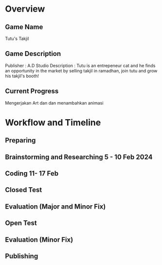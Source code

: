 # Overview 
## Game Name
Tutu's Takjil 
## Game Description
Publisher : A.D Studio
Description : Tutu is an entrepeneur cat and he finds an opportunity in the market by selling takjil in ramadhan, join tutu and grow his takjil's booth!



## Current Progress
Mengerjakan Art dan dan menambahkan animasi



# Workflow and Timeline 
## Preparing 
## Brainstorming and Researching 5 - 10 Feb 2024 
## Coding 11- 17 Feb
## Closed Test 
## Evaluation (Major and Minor Fix) 
## Open Test 
## Evaluation (Minor Fix)
## Publishing